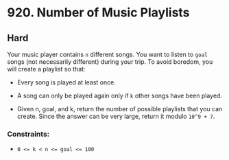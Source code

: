 # 920. Number of Music Playlists

## Hard

Your music player contains `n` different songs. You want to listen to `goal` songs (not necessarily different) during
your trip. To avoid boredom, you will create a playlist so that:

- Every song is played at least once.
- A song can only be played again only if `k` other songs have been played.

- Given n, goal, and k, return the number of possible playlists that you can create. Since the answer can be very large,
  return it modulo `10^9 + 7`.

### Constraints:

- `0 <= k < n <= goal <= 100`
